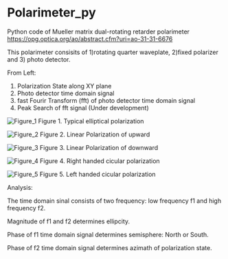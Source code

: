 # Polarimeter_py

Python code of Mueller matrix dual-rotating retarder polarimeter
https://opg.optica.org/ao/abstract.cfm?uri=ao-31-31-6676

This polarimeter consisits of 1)rotating quarter waveplate, 2)fixed polarizer and 3) photo detector.

From Left:
1. Polarization State along XY plane
2. Photo detector time domain signal
3. fast Fourir Transform (fft) of photo detector time domain signal
4. Peak Search of fft signal (Under development)


![Figure_1](https://user-images.githubusercontent.com/30459885/191657713-83d6a2b4-ddbe-4aea-b46a-6bc7c83ba059.png)
Figure 1. Typical elliptical polarization

![Figure_2](https://user-images.githubusercontent.com/30459885/191658302-63b957cb-49f8-4d32-b8ab-c1e9f2151e10.png)
Figure 2. Linear Polarization of upward

![Figure_3](https://user-images.githubusercontent.com/30459885/191658382-4db51861-d9d8-4b7c-8aea-66fe3e8eb32e.png)
Figure 3. Linear Polarization of downward

![Figure_4](https://user-images.githubusercontent.com/30459885/191660134-7e7cb4ee-3e56-4d9c-a8aa-2857fd4dbb79.png)
Figure 4. Right handed cicular polarization  

![Figure_5](https://user-images.githubusercontent.com/30459885/191660175-5cd95c25-ad08-4b02-892a-37d91747d789.png)
Figure 5. Left handed cicular polarization  


Analysis:

The time domain sinal consists of two frequency: low frequency f1 and high frequency f2.

Magnitude of f1 and f2 determines ellipcity.

Phase of f1 time domain signal determines semisphere: North or South.

Phase of f2 time domain signal determines azimath of polarization state.
